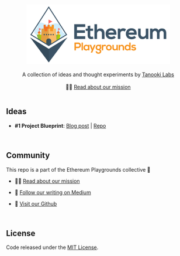 <p align="center"><img src="logo.png" height="162px" /></center><br/><br/>A collection of ideas and thought experiments by <a href="https://tanookilabs.com">Tanooki Labs</a><br/><br/>👩‍💻 <a href="https://bit.ly/2xcEzWh">Read about our mission</a><br/><br/></p>


## Ideas
* **#1 Project Blueprint**: [Blog post](https://bit.ly/2siCXoX)  |  [Repo](https://bit.ly/2IYZH3D)  

<p><br/></p>

## Community
This repo is a part of the Ethereum Playgrounds collective 🤸‍

* 👩‍💻 [Read about our mission](https://bit.ly/2xcEzWh)  

* 📓 [Follow our writing on Medium](https://bit.ly/2LEvngA)  

* 🤖 [Visit our Github](https://bit.ly/2Jgxk4E)  

<p><br/></p>

## License
Code released under the [MIT License](LICENSE).
